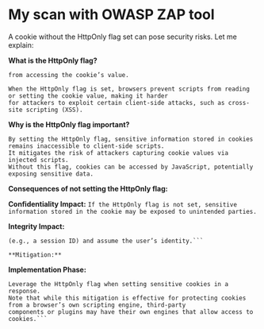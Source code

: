 # My scan with OWASP ZAP tool

A cookie without the HttpOnly flag set can pose security risks. Let me explain:

**What is the HttpOnly flag?**
```The HttpOnly flag is an attribute set on a cookie that prevents client-side JavaScript
from accessing the cookie’s value.

When the HttpOnly flag is set, browsers prevent scripts from reading or setting the cookie value, making it harder
for attackers to exploit certain client-side attacks, such as cross-site scripting (XSS).
```

**Why is the HttpOnly flag important?**
```
By setting the HttpOnly flag, sensitive information stored in cookies remains inaccessible to client-side scripts.
It mitigates the risk of attackers capturing cookie values via injected scripts.
Without this flag, cookies can be accessed by JavaScript, potentially exposing sensitive data.
```
**Consequences of not setting the HttpOnly flag:**

**Confidentiality Impact:** 
```If the HttpOnly flag is not set, sensitive information stored in the cookie may be exposed to unintended parties.```

**Integrity Impact:** 
```For authentication cookies, not setting the HttpOnly flag could allow an adversary to steal authentication data 
(e.g., a session ID) and assume the user’s identity.```

**Mitigation:**
```
**Implementation Phase:**
```
Leverage the HttpOnly flag when setting sensitive cookies in a response.
Note that while this mitigation is effective for protecting cookies from a browser’s own scripting engine, third-party
components or plugins may have their own engines that allow access to cookies.```
```
